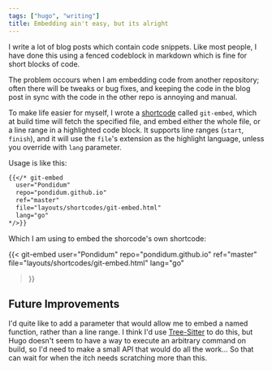 ```yaml
---
tags: ["hugo", "writing"]
title: Embedding ain't easy, but its alright
---
```


I write a lot of blog posts which contain code snippets.  Like most people, I have done this using a fenced codeblock in markdown which is fine for short blocks of code.

The problem occours when I am embedding code from another repository; often there will be tweaks or bug fixes, and keeping the code in the blog post in sync with the code in the other repo is annoying and manual.

To make life easier for myself, I wrote a [shortcode] called `git-embed`, which at build time will fetch the specified file, and embed either the whole file, or a line range in a highlighted code block.  It supports line ranges (`start`, `finish`), and it will use the `file`'s extension as the highlight language, unless you override with `lang` parameter.

Usage is like this:

```markdown
{{</* git-embed
  user="Pondidum"
  repo="pondidum.github.io"
  ref="master"
  file="layouts/shortcodes/git-embed.html"
  lang="go"
*/>}}
```

Which I am using to embed the shorcode's own shortcode:

{{< git-embed
  user="Pondidum"
  repo="pondidum.github.io"
  ref="master"
  file="layouts/shortcodes/git-embed.html"
  lang="go"
>}}

## Future Improvements

I'd quite like to add a parameter that would allow me to embed a named function, rather than a line range.  I think I'd use [Tree-Sitter] to do this, but Hugo doesn't seem to have a way to execute an arbitrary command on build, so I'd need to make a small API that would do all the work...  So that can wait for when the itch needs scratching more than this.

[shortcode]: https://gohugo.io/content-management/shortcodes/
[Tree-Sitter]: https://tree-sitter.github.io/tree-sitter/